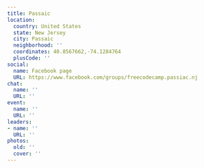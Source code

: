 ```yaml
---
title: Passaic
location:
  country: United States
  state: New Jersey
  city: Passaic
  neighborhood: ''
  coordinates: 40.8567662,-74.1284764
  plusCode: ''
social:
  name: Facebook page
  URL: https://www.facebook.com/groups/freecodecamp.passiac.nj
chat:
  name: ''
  URL: ''
event:
  name: ''
  URL: ''
leaders:
- name: ''
  URL: ''
photos:
  old: ''
  cover: ''
---
```

